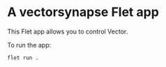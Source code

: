 # A vectorsynapse Flet app

This Flet app allows you to control Vector.

To run the app:

```sh
flet run .
```
